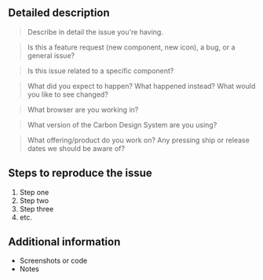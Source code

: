 <!-- Feel free to remove sections that aren't relevant.

## Title line template: [Title]: Brief description

-->

## Detailed description

> Describe in detail the issue you're having.

> Is this a feature request (new component, new icon), a bug, or a general issue?

> Is this issue related to a specific component?

> What did you expect to happen? What happened instead? What would you like to see changed?

> What browser are you working in?

> What version of the Carbon Design System are you using?

> What offering/product do you work on? Any pressing ship or release dates we should be aware of?

## Steps to reproduce the issue

<!--
Please try to re-create the issue using our Codesandbox template available here:
https://codesandbox.io/s/carbon-components-angular-0129r494ql

This helps reduce the issue to an isolated case that helps us out when debugging.
If you're able to reproduce using the codesandbox link above, please include the
link in addition to the steps to reproduce. Thanks so much!

If your use case is too complex to be replicated in codesandbox, you can provide
a link to a public github repo where you replicated the issue, along with the steps
it takes.
-->

<!-- [Codesandbox](<url>) -->

1. Step one
2. Step two
3. Step three
4. etc.

## Additional information

* Screenshots or code
* Notes
